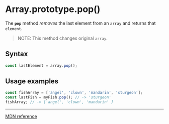 # Array.prototype.pop()

The **`pop`** method _removes_ the last element from an `array` and returns that `element`.

> NOTE: This method changes original `array`.

## Syntax

```js
const lastElement = array.pop();
```

## Usage examples

```js
const fishArray = ['angel', 'clown', 'mandarin', 'sturgeon'];
const lastFish = myFish.pop(); // -> 'sturgeon'
fishArray; // -> ['angel', 'clown', 'mandarin' ]
```

---

[MDN reference](https://developer.mozilla.org/en-US/docs/Web/JavaScript/Reference/Global_Objects/Array/pop)
